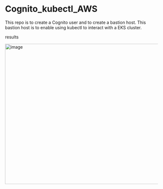 # Cognito_kubectl_AWS

This repo is to create a Cognito user and to create a bastion host. This bastion host is to enable using kubectl to interact with a EKS cluster. 


results

<img width="1894" height="462" alt="image" src="https://github.com/user-attachments/assets/4ba1f9ce-bbec-487e-bd8e-49145e02b997" />
